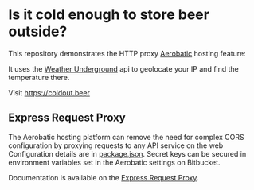 # Is it cold enough to store beer outside?

This repository demonstrates the HTTP proxy [Aerobatic](http://www.aerobatic.com) hosting feature:

It uses the [Weather Underground](https://www.wunderground.com/weather/api/d/docs?d=data/index&MR=1) api to geolocate your IP and find the temperature there.

Visit https://coldout.beer

## Express Request Proxy

The Aerobatic hosting platform can remove the need for complex CORS configuration by proxying requests to any API service on the web Configuration details are in [package.json](./package.json). Secret keys can be secured in environment variables set in the Aerobatic settings on Bitbucket.

Documentation is available on the [Express Request Proxy](https://www.aerobatic.com/docs/plugins/http-proxy/).
